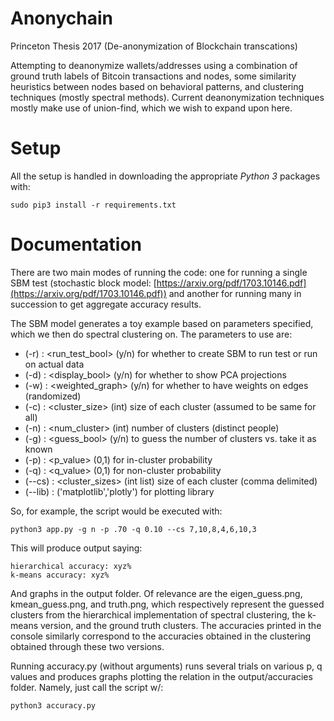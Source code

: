 Anonychain
=====================
Princeton Thesis 2017 (De-anonymization of Blockchain transcations)

Attempting to deanonymize wallets/addresses using a combination of ground truth labels of Bitcoin transactions and nodes, some similarity heuristics between nodes based on behavioral patterns, and clustering techniques (mostly spectral methods). Current deanonymization techniques mostly make use of union-find, which we wish to expand upon here.

Setup
=====================
All the setup is handled in downloading the appropriate _Python 3_ packages with:

```
sudo pip3 install -r requirements.txt
```

Documentation
=====================
There are two main modes of running the code: one for running a single SBM test (stochastic block model: [https://arxiv.org/pdf/1703.10146.pdf](https://arxiv.org/pdf/1703.10146.pdf)) and another for running many in succession to get aggregate accuracy results.

The SBM model generates a toy example based on parameters specified, which we then do spectral clustering on. The parameters to use are:

- (-r) : <run_test_bool>   (y/n) for whether to create SBM to run test or run on actual data
- (-d) : <display_bool>    (y/n) for whether to show PCA projections
- (-w) : <weighted_graph>  (y/n) for whether to have weights on edges (randomized)
- (-c) : <cluster_size>    (int) size of each cluster (assumed to be same for all)
- (-n) : <num_cluster>     (int) number of clusters (distinct people)
- (-g) : <guess_bool>      (y/n) to guess the number of clusters vs. take it as known
- (-p) : <p_value>         (0,1) for in-cluster probability
- (-q) : <q_value>         (0,1) for non-cluster probability
- (--cs) : <cluster_sizes> (int list) size of each cluster (comma delimited)
- (--lib) :                ('matplotlib','plotly') for plotting library

So, for example, the script would be executed with:

```
python3 app.py -g n -p .70 -q 0.10 --cs 7,10,8,4,6,10,3
```

This will produce output saying:

```
hierarchical accuracy: xyz%
k-means accuracy: xyz%
```

And graphs in the output folder. Of relevance are the eigen_guess.png, kmean_guess.png, and truth.png, which respectively represent the guessed clusters from the hierarchical implementation of spectral clustering, the k-means version, and the ground truth clusters. The accuracies printed in the console similarly correspond to the accuracies obtained in the clustering obtained through these two versions.

Running accuracy.py (without arguments) runs several trials on various p, q values and produces graphs plotting the relation in the output/accuracies folder. Namely, just call the script w/:

```
python3 accuracy.py
```